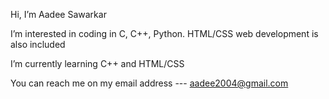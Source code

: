 Hi, I’m Aadee Sawarkar

I’m interested in coding in C, C++, Python. HTML/CSS web development is also included

I’m currently learning C++ and HTML/CSS

You can reach me on my email address --- aadee2004@gmail.com

